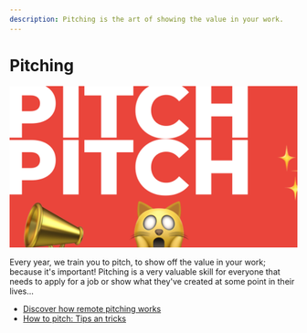 ```yaml
---
description: Pitching is the art of showing the value in your work.
---
```


# Pitching

![It&apos;s the scary type of fun](../.gitbook/assets/screenshot-2020-07-06-at-10.17.53.png)

Every year, we train you to pitch, to show off the value in your work; because it's important! Pitching is a very valuable skill for everyone that needs to apply for a job or show what they've created at some point in their lives...

* [Discover how remote pitching works](hackathon-pitches.md)
* [How to pitch: Tips an tricks](how-to-pitch.md)

